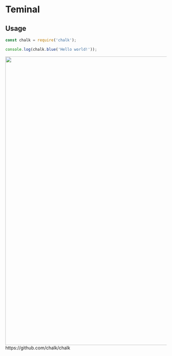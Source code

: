 # Teminal

## Usage

```js
const chalk = require('chalk');

console.log(chalk.blue('Hello world!'));
```

<img src="https://cdn.rawgit.com/chalk/ansi-styles/8261697c95bf34b6c7767e2cbe9941a851d59385/screenshot.svg" alt="" width="900">
https://github.com/chalk/chalk
